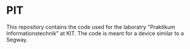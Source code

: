 # PIT

This repository contains the code used for the laboratry "Praktikum Informationstechnik" at KIT. The code is meant for a device similar to a Segway.
